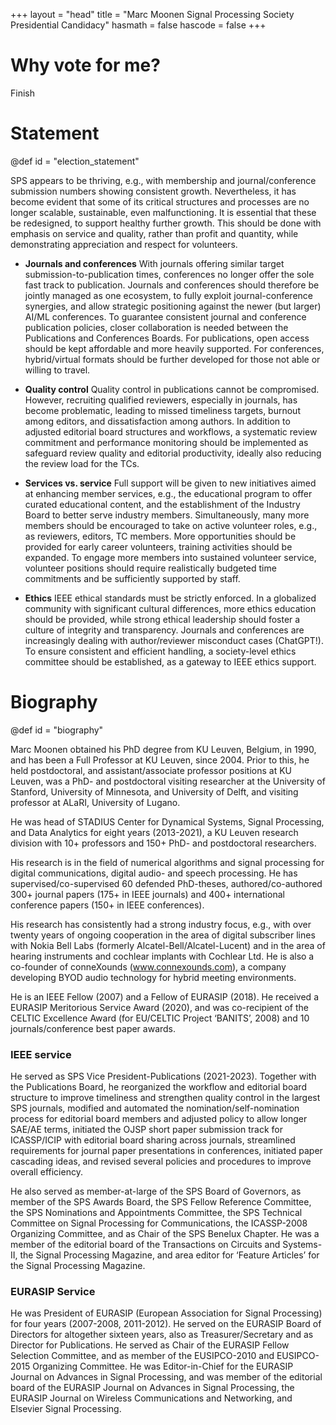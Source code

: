 +++
layout = "head"
title = "Marc Moonen Signal Processing Society Presidential Candidacy"
hasmath = false
hascode = false
+++

# Why vote for me?

Finish

<!-- commented section -->

# Statement
@def id = "election_statement"

SPS appears to be thriving, e.g., with membership and journal/conference submission numbers showing consistent growth. Nevertheless, it has become evident that some of its critical structures and processes are no longer scalable, sustainable, even malfunctioning. It is essential that these be redesigned, to support healthy further growth. This should be done with emphasis on service and quality, rather than profit and quantity, while demonstrating appreciation and respect for volunteers.

* **Journals and conferences**
With journals offering similar target submission-to-publication times, conferences no longer offer the sole fast track to publication. Journals and conferences should therefore be jointly managed as one ecosystem, to fully exploit journal-conference synergies, and allow strategic positioning against the newer (but larger) AI/ML conferences. To guarantee consistent journal and conference publication policies, closer collaboration is needed between the Publications and Conferences Boards. For publications, open access should be kept affordable and more heavily supported. For conferences, hybrid/virtual formats should be further developed for those not able or willing to travel.

* **Quality control**
Quality control in publications cannot be compromised. However, recruiting qualified reviewers, especially in journals, has become problematic, leading to missed timeliness targets, burnout among editors, and dissatisfaction among authors. In addition to adjusted editorial board structures and workflows, a systematic review commitment and performance monitoring should be implemented as safeguard review quality and editorial productivity, ideally also reducing the review load for the TCs.

* **Services vs. service**
Full support will be given to new initiatives aimed at enhancing member services, e.g., the educational program to offer curated educational content, and the establishment of the Industry Board to better serve industry members. Simultaneously, many more members should be encouraged to take on active volunteer roles, e.g., as reviewers, editors, TC members. More opportunities should be provided for early career volunteers, training activities should be expanded. To engage more members into sustained volunteer service, volunteer positions should require realistically budgeted time commitments and be sufficiently supported by staff.

* **Ethics**
IEEE ethical standards must be strictly enforced. In a globalized community with significant cultural differences, more ethics education should be provided, while strong ethical leadership should foster a culture of integrity and transparency. Journals and conferences are increasingly dealing with author/reviewer misconduct cases (ChatGPT!). To ensure consistent and efficient handling, a society-level ethics committee should be established, as a gateway to IEEE ethics support.

# Biography
@def id = "biography"

Marc Moonen obtained his PhD degree from KU Leuven, Belgium, in 1990, and has been a Full Professor at KU Leuven, since 2004. Prior to this, he held postdoctoral, and assistant/associate professor positions at KU Leuven, was a PhD- and postdoctoral visiting researcher at the University of Stanford, University of Minnesota, and University of Delft, and visiting professor at ALaRI, University of Lugano.

He was head of STADIUS Center for Dynamical Systems, Signal Processing, and Data Analytics for eight years (2013-2021), a KU Leuven research division with 10+ professors and 150+ PhD- and postdoctoral researchers.

His research is in the field of numerical algorithms and signal processing for digital communications, digital audio- and speech processing. He has supervised/co-supervised 60 defended PhD-theses, authored/co-authored 300+ journal papers (175+ in IEEE journals) and 400+ international conference papers (150+ in IEEE conferences). 

His research has consistently had a strong industry focus, e.g., with over twenty years of ongoing cooperation in the area of digital subscriber lines with Nokia Bell Labs (formerly Alcatel-Bell/Alcatel-Lucent) and in the area of hearing instruments and cochlear implants with Cochlear Ltd. He is also a co-founder of conneXounds (www.connexounds.com), a company developing BYOD audio technology for hybrid meeting environments.

He is an IEEE Fellow (2007) and a Fellow of EURASIP (2018). He received a EURASIP Meritorious Service Award (2020), and was co-recipient of the CELTIC Excellence Award (for EU/CELTIC Project ‘BANITS’, 2008) and 10 journals/conference best paper awards.

### IEEE service 
He served as SPS Vice President-Publications (2021-2023). Together with the Publications Board, he reorganized the workflow and editorial board structure to improve timeliness and strengthen quality control in the largest SPS journals, modified and automated the nomination/self-nomination process for editorial board members and adjusted policy to allow longer SAE/AE terms, initiated the OJSP short paper submission track for ICASSP/ICIP with editorial board sharing across journals, streamlined requirements for journal paper presentations in conferences, initiated paper cascading ideas, and revised several policies and procedures to improve overall efficiency. 

He also served as member-at-large of the SPS Board of Governors, as member of the SPS Awards Board, the SPS Fellow Reference Committee, the SPS Nominations and Appointments Committee, the SPS Technical Committee on Signal Processing for Communications, the ICASSP-2008 Organizing Committee, and as Chair of the SPS Benelux Chapter. He was a member of the editorial board of the Transactions on Circuits and Systems-II, the Signal Processing Magazine, and area editor for ‘Feature Articles’ for the Signal Processing Magazine. 

### EURASIP Service
He was President of EURASIP (European Association for Signal Processing) for four years (2007-2008, 2011-2012). He served on the EURASIP Board of Directors for altogether sixteen years, also as Treasurer/Secretary and as Director for Publications. He served as Chair of the EURASIP Fellow Selection Committee, and as member of the EUSIPCO-2010 and EUSIPCO-2015 Organizing Committee. He was Editor-in-Chief for the EURASIP Journal on Advances in Signal Processing, and was member of the editorial board of the EURASIP Journal on Advances in Signal Processing, the EURASIP Journal on Wireless Communications and Networking, and Elsevier Signal Processing. 
